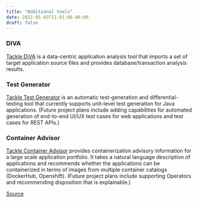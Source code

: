 ```yaml
---
title: "Additional tools"
date: 2022-05-03T11:01:08-06:00
draft: false
---
```

### DIVA
[Tackle DiVA](https://github.com/konveyor/tackle-diva) is  a data-centric application analysis tool that imports a set of target application source files and provides database/transaction analysis results.

### Test Generator
[Tackle Test Generator](https://github.com/konveyor/tackle-test-generator-cli) is an automatic test-generation and differential-testing tool that currently supports unit-level test generation for Java applications. (Future project plans include adding capabilities for automated generation of end-to-end UI/UX test cases for web applications and test cases for REST APIs.)

### Container Advisor
[Tackle Container Advisor](https://github.com/konveyor/tackle-container-advisor) provides containerization advisory information for a large scale application portfolio. It takes a natural language description of applications and recommends whether the applications can be containerized in terms of images from multiple container catalogs (DockerHub, Openshift). (Future project plans  include supporting Operators and recommending disposition that is explainable.)

[Source](https://github.com/konveyor/konveyor.github.io/blob/main/content/Tackle/additionaltools.md)
